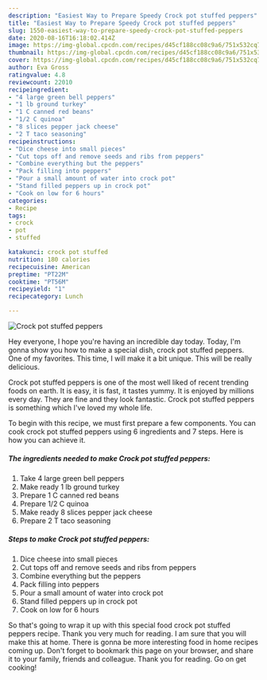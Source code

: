 ```yaml
---
description: "Easiest Way to Prepare Speedy Crock pot stuffed peppers"
title: "Easiest Way to Prepare Speedy Crock pot stuffed peppers"
slug: 1550-easiest-way-to-prepare-speedy-crock-pot-stuffed-peppers
date: 2020-08-16T16:18:02.414Z
image: https://img-global.cpcdn.com/recipes/d45cf188cc08c9a6/751x532cq70/crock-pot-stuffed-peppers-recipe-main-photo.jpg
thumbnail: https://img-global.cpcdn.com/recipes/d45cf188cc08c9a6/751x532cq70/crock-pot-stuffed-peppers-recipe-main-photo.jpg
cover: https://img-global.cpcdn.com/recipes/d45cf188cc08c9a6/751x532cq70/crock-pot-stuffed-peppers-recipe-main-photo.jpg
author: Eva Gross
ratingvalue: 4.8
reviewcount: 22010
recipeingredient:
- "4 large green bell peppers"
- "1 lb ground turkey"
- "1 C canned red beans"
- "1/2 C quinoa"
- "8 slices pepper jack cheese"
- "2 T taco seasoning"
recipeinstructions:
- "Dice cheese into small pieces"
- "Cut tops off and remove seeds and ribs from peppers"
- "Combine everything but the peppers"
- "Pack filling into peppers"
- "Pour a small amount of water into crock pot"
- "Stand filled peppers up in crock pot"
- "Cook on low for 6 hours"
categories:
- Recipe
tags:
- crock
- pot
- stuffed

katakunci: crock pot stuffed 
nutrition: 180 calories
recipecuisine: American
preptime: "PT22M"
cooktime: "PT56M"
recipeyield: "1"
recipecategory: Lunch

---
```



![Crock pot stuffed peppers](https://img-global.cpcdn.com/recipes/d45cf188cc08c9a6/751x532cq70/crock-pot-stuffed-peppers-recipe-main-photo.jpg)

Hey everyone, I hope you're having an incredible day today. Today, I'm gonna show you how to make a special dish, crock pot stuffed peppers. One of my favorites. This time, I will make it a bit unique. This will be really delicious.



Crock pot stuffed peppers is one of the most well liked of recent trending foods on earth. It is easy, it is fast, it tastes yummy. It is enjoyed by millions every day. They are fine and they look fantastic. Crock pot stuffed peppers is something which I've loved my whole life.


To begin with this recipe, we must first prepare a few components. You can cook crock pot stuffed peppers using 6 ingredients and 7 steps. Here is how you can achieve it.

<!--inarticleads1-->

##### The ingredients needed to make Crock pot stuffed peppers:

1. Take 4 large green bell peppers
1. Make ready 1 lb ground turkey
1. Prepare 1 C canned red beans
1. Prepare 1/2 C quinoa
1. Make ready 8 slices pepper jack cheese
1. Prepare 2 T taco seasoning




<!--inarticleads2-->

##### Steps to make Crock pot stuffed peppers:

1. Dice cheese into small pieces
1. Cut tops off and remove seeds and ribs from peppers
1. Combine everything but the peppers
1. Pack filling into peppers
1. Pour a small amount of water into crock pot
1. Stand filled peppers up in crock pot
1. Cook on low for 6 hours




So that's going to wrap it up with this special food crock pot stuffed peppers recipe. Thank you very much for reading. I am sure that you will make this at home. There is gonna be more interesting food in home recipes coming up. Don't forget to bookmark this page on your browser, and share it to your family, friends and colleague. Thank you for reading. Go on get cooking!
